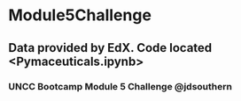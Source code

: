 # Module5Challenge
## Data provided by EdX. Code located <Pymaceuticals.ipynb>
### UNCC Bootcamp Module 5 Challenge @jdsouthern
